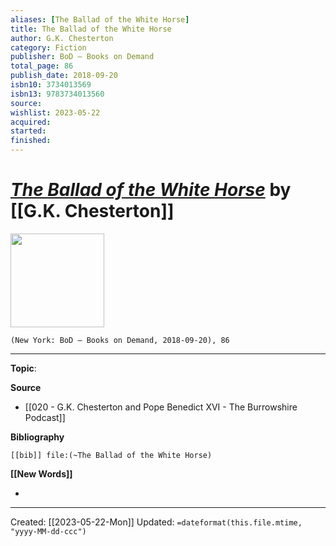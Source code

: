 ```yaml
---
aliases: [The Ballad of the White Horse]
title: The Ballad of the White Horse
author: G.K. Chesterton
category: Fiction
publisher: BoD – Books on Demand
total_page: 86
publish_date: 2018-09-20
isbn10: 3734013569
isbn13: 9783734013560
source: 
wishlist: 2023-05-22
acquired: 
started: 
finished: 
---
```

# *[The Ballad of the White Horse]()* by [[G.K. Chesterton]]

<img src="http://books.google.com/books/content?id=GNxvDwAAQBAJ&printsec=frontcover&img=1&zoom=1&edge=curl&source=gbs_api" width=150>

`(New York: BoD – Books on Demand, 2018-09-20), 86`



--- 
**Topic**: 

**Source**
- [[020 - G.K. Chesterton and Pope Benedict XVI - The Burrowshire Podcast]]

**Bibliography**

```query
[[bib]] file:(~The Ballad of the White Horse)
```
 

**[[New Words]]**

- 

---
Created: [[2023-05-22-Mon]]
Updated: `=dateformat(this.file.mtime, "yyyy-MM-dd-ccc")`